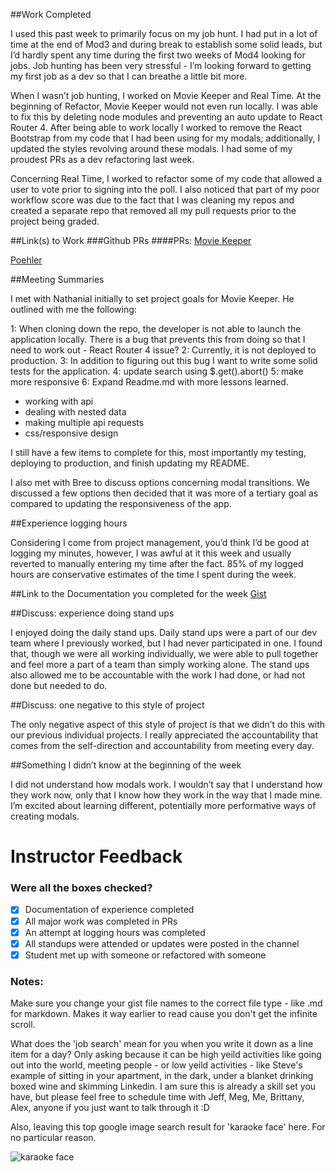 ##Work Completed

I used this past week to primarily focus on my job hunt. I had put in a lot of time at the end of Mod3 and during break to establish some solid leads, but I’d hardly spent any time during the first two weeks of Mod4 looking for jobs. Job hunting has been very stressful - I’m looking forward to getting my first job as a dev so that I can breathe a little bit more. 

When I wasn’t job hunting, I worked on Movie Keeper and Real Time. At the beginning of Refactor, Movie Keeper would not even run locally. I was able to fix this by deleting node modules and preventing an auto update to React Router 4. After being able to work locally I worked to remove the React Bootstrap from my code that I had been using for my modals; additionally, I updated the styles revolving around these modals. I had some of my proudest PRs as a dev refactoring last week.

Concerning Real Time, I worked to refactor some of my code that allowed a user to vote prior to signing into the poll. I also noticed that part of my poor workflow score was due to the fact that I was cleaning my repos and created a separate repo that removed all my pull requests prior to the project being graded.

##Link(s) to Work
###Github PRs
####PRs:
[Movie Keeper](https://github.com/andrewLcrist/movie-keeper/pull/87)

[Poehler](https://github.com/andrewLcrist/poehler/pull/1)

##Meeting Summaries
			
I met with Nathanial initially to set project goals for Movie Keeper. He outlined with me the following: 

1: When cloning down the repo, the developer is not able to launch the application locally. There is a bug that prevents this from doing so that I need to work out - React Router 4 issue?
2: Currently, it is not deployed to production. 
3: In addition to figuring out this bug I want 
to write some solid tests for the application. 
4: update search using $.get().abort()
5: make more responsive
6: Expand Readme.md with more lessons learned. 
- working with api
- dealing with nested data
- making multiple api requests 
- css/responsive design

I still have a few items to complete for this, most importantly my testing, deploying to production, and finish updating my README.

I also met with Bree to discuss options concerning modal transitions. We discussed a few options then decided that it was more of a tertiary goal as compared to updating the responsiveness of the app.

##Experience logging hours

Considering I come from project management, you’d think I’d be good at logging my minutes, however, I was awful at it this week and usually reverted to manually entering my time after the fact. 85% of my logged hours are conservative estimates of the time I spent during the week. 

##Link to the Documentation you completed for the week
[Gist](https://gist.github.com/andrewLcrist/bd04a5f0db6a5f1e8eaa6ae6a7dfc0f6)
			
##Discuss: experience doing stand ups

I enjoyed doing the daily stand ups. Daily stand ups were a part of our dev team where I previously worked, but I had never participated in one. I found that, though we were all working individually, we were able to pull together and feel more a part of a team than simply working alone. The stand ups also allowed me to be accountable with the work I had done, or had not done but needed to do.

##Discuss: one negative to this style of project

The only negative aspect of this style of project is that we didn’t do this with our previous individual projects. I really appreciated the accountability that comes from the self-direction and accountability from meeting every day.

##Something I didn’t know at the beginning of the week

I did not understand how modals work. I wouldn’t say that I understand how they work now, only that I know how they work in the way that I made mine. I’m excited about learning different, potentially more performative ways of creating modals.


# Instructor Feedback

### Were all the boxes checked?

- [x] Documentation of experience completed
- [x] All major work was completed in PRs
- [x] An attempt at logging hours was completed
- [x] All standups were attended or updates were posted in the channel
- [x] Student met up with someone or refactored with someone

### Notes:

Make sure you change your gist file names to the correct file type - like .md for markdown. Makes it way earlier to read cause you don't get the infinite scroll.

What does the 'job search' mean for you when you write it down as a line item for a day? Only asking because it can be high yeild activities like going out into the world, meeting people - or low yeild activities - like Steve's example of sitting in your apartment, in the dark, under a blanket drinking boxed wine and skimming Linkedin. I am sure this is already a skill set you have, but please feel free to schedule time with Jeff, Meg, Me, Brittany, Alex, anyone if you just want to talk through it :D

Also, leaving this top google image search result for 'karaoke face' here. For no particular reason.

![karaoke face](http://djchrisfiore.com/images/154_anigif_enhanced-buzz-1676-1358374453-7.gif)
